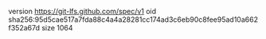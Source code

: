 version https://git-lfs.github.com/spec/v1
oid sha256:95d5cae517a7fda88c4a4a28281cc174ad3c6eb90c8fee95ad10a662f352a67d
size 1064
